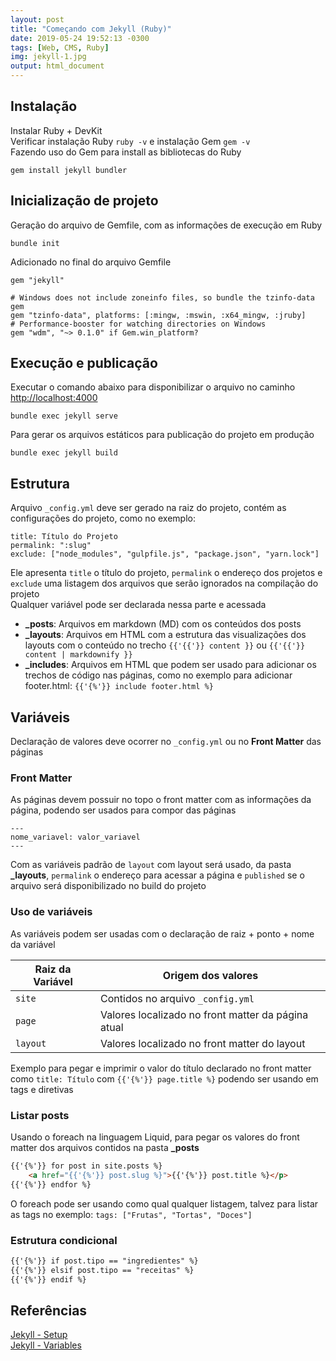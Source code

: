 ```yaml
---
layout: post
title: "Começando com Jekyll (Ruby)"
date: 2019-05-24 19:52:13 -0300
tags: [Web, CMS, Ruby]
img: jekyll-1.jpg
output: html_document
---
```




## Instalação

Instalar Ruby + DevKit  
Verificar instalação Ruby `ruby -v` e instalação Gem `gem -v`  
Fazendo uso do Gem para install as bibliotecas do Ruby

```shell
gem install jekyll bundler
```

## Inicialização de projeto

Geração do arquivo de Gemfile, com as informações de execução em Ruby

```shell
bundle init
```

Adicionado no final do arquivo Gemfile

```
gem "jekyll"

# Windows does not include zoneinfo files, so bundle the tzinfo-data gem
gem "tzinfo-data", platforms: [:mingw, :mswin, :x64_mingw, :jruby]
# Performance-booster for watching directories on Windows
gem "wdm", "~> 0.1.0" if Gem.win_platform?
```

## Execução e publicação 

Executar o comando abaixo para disponibilizar o arquivo no caminho [http://localhost:4000](http://localhost:4000)

```shell
bundle exec jekyll serve
```

Para gerar os arquivos estáticos para publicação do projeto em produção 

```shell
bundle exec jekyll build
```

## Estrutura

Arquivo `_config.yml` deve ser gerado na raiz do projeto, contém as configurações do projeto, como no exemplo: 

```
title: Título do Projeto
permalink: ":slug"
exclude: ["node_modules", "gulpfile.js", "package.json", "yarn.lock"]    
```

Ele apresenta `title` o título do projeto, `permalink` o endereço dos projetos e `exclude` uma listagem dos arquivos que serão ignorados na compilação do projeto  
Qualquer variável pode ser declarada nessa parte e acessada  

* **_posts**: Arquivos em markdown (MD) com os conteúdos dos posts
* **_layouts**: Arquivos em HTML com a estrutura das visualizações dos layouts com o conteúdo no trecho `{{'{{'}} content }}` ou `{{'{{'}} content | markdownify }}`
* **_includes**: Arquivos em HTML que podem ser usado para adicionar os trechos de código nas páginas, como no exemplo para adicionar footer.html: `{{'{%'}} include footer.html %}`

## Variáveis 

Declaração de valores deve ocorrer no `_config.yml` ou no **Front Matter** das páginas

### Front Matter

As páginas devem possuir no topo o front matter com as informações da página, podendo ser usados para compor das páginas

```
---
nome_variavel: valor_variavel
---
```

Com as variáveis padrão de `layout` com layout será usado, da pasta **_layouts**, `permalink` o endereço para acessar a página e `published` se o arquivo será disponibilizado no build do projeto

### Uso de variáveis 

As variáveis podem ser usadas com o declaração de raiz + ponto + nome da variável

| Raiz da Variável | Origem dos valores |
| --- | --- |
| `site` | Contidos no arquivo `_config.yml` |
| `page` | Valores localizado no front matter da página atual |
| `layout` | Valores localizado no front matter do layout |

Exemplo para pegar e imprimir o valor do título declarado no front matter como `title: Título` com `{{'{%'}} page.title %}` podendo ser usando em tags e diretivas

### Listar posts

Usando o foreach na linguagem Liquid, para pegar os valores do front matter dos arquivos contidos na pasta **_posts**

```html
{{'{%'}} for post in site.posts %}
    <a href="{{'{%'}} post.slug %}">{{'{%'}} post.title %}</p>
{{'{%'}} endfor %}
```

O foreach pode ser usando como qual qualquer listagem, talvez para listar as tags no exemplo: `tags: ["Frutas", "Tortas", "Doces"]`

### Estrutura condicional

```html
{{'{%'}} if post.tipo == "ingredientes" %}
{{'{%'}} elsif post.tipo == "receitas" %}
{{'{%'}} endif %}
```

## Referências 

[Jekyll - Setup](https://jekyllrb.com/docs/step-by-step/01-setup/)  
[Jekyll - Variables](https://jekyllrb.com/docs/variables/)
